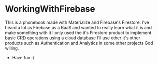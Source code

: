 # WorkingWithFirebase
This is a phonebook made with Materialize and Firebase's Firestore.
I've heard a lot as Firebase as a BaaS and wanted to really learn what it is and make something with it
I only used the it's Firestore product to implement basic CRD operations using a cloud database 
I'll use other it's other products such as Authentication and Analytics in some other projects God willing.

- Have fun :)



